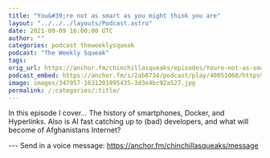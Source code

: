 ```yaml
---
title: "You&#39;re not as smart as you might think you are"
layout: "../../../layouts/Podcast.astro"
date: 2021-09-09 16:00:00 UTC
author: ""
categories: podcast theweeklysqueak
podcast: "The Weekly Squeak"
tags: 
orig_url: https://anchor.fm/chinchillasqueaks/episodes/Youre-not-as-smart-as-you-might-think-you-are-e174otk
podcast_embed: https://anchor.fm/s/2ab8734/podcast/play/40051060/https%3A%2F%2Fd3ctxlq1ktw2nl.cloudfront.net%2Fstaging%2F2021-8-9%2F31a0c185-1596-e202-31ea-e164d824b7b5.mp3
image: images/347957-1631201895435-3d3e4bc92a527.jpg
permalink: /:categories/:title/
---
```

In this episode I cover… The history of smartphones, Docker, and Hyperlinks. Also is AI fast catching up to (bad) developers, and what will become of Afghanistans Internet?

--- Send in a voice message: https://anchor.fm/chinchillasqueaks/message